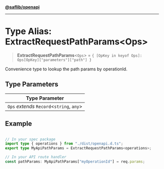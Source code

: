 [**@saflib/openapi**](../index.md)

***

# Type Alias: ExtractRequestPathParams\<Ops\>

> **ExtractRequestPathParams**\<`Ops`\> = `{ [OpKey in keyof Ops]: Ops[OpKey]["parameters"]["path"] }`

Convenience type to lookup the path params by operationId.

## Type Parameters

| Type Parameter |
| ------ |
| `Ops` *extends* `Record`\<`string`, `any`\> |

## Example

```typescript

// In your spec package
import type { operations } from "./dist/openapi.d.ts";
export type MyApiPathParams = ExtractRequestPathParams<operations>;

// In your API route handler
const pathParams: MyApiPathParams["myOperationId"] = req.params;
```
